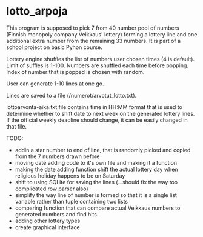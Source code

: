 # lotto_arpoja

This program is supposed to pick 7 from 40 number pool of numbers (Finnish monopoly company Veikkaus' lottery) forming a lottery line and one additional extra number from the remaining 33 numbers. It is part of a school project on basic Pyhon course.

Lottery engine shuffles the list of numbers user chosen times (4 is default). Limit of suffles is 1-100. Numbers are shuffled each time before popping. Index of number that is popped is chosen with random.

User can generate 1-10 lines at one go.

Lines are saved to a file (/numerot/arvotut_lotto.txt).

lottoarvonta-aika.txt file contains time in HH:MM format that is used to determine whether to shift date to next week on the generated lottery lines. If the official weekly deadline should change, it can be easily changed in that file. 

TODO:
  * addin a star number to end of line, that is randomly picked and copied from the 7 numbers drawn before
  * moving date adding code to it's own file and making it a function
  * making the date adding function shift the actual lottery day when religious holiday happens to be on Saturday
  * shift to using SQLite for saving the lines (...should fix the way too complicated row parser also)
  * simplify the way line of number is formed so that it is a single list variable rather than tuple containing two lists
  * comparing function that can compare actual Veikkaus numbers to generated numbers and find hits.
  * adding other lottery types
  * create graphical interface
